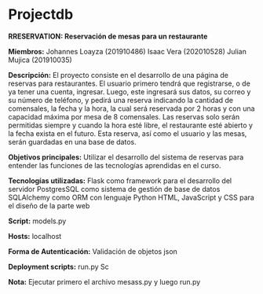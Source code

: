 # Projectdb
**RRESERVATION: Reservación de mesas para un restaurante**

**Miembros:**
Johannes Loayza (201910486)
Isaac Vera (202010528)
Julian Mujica (201910035)

**Descripción:**
El proyecto consiste en el desarrollo de una página de reservas para restaurantes. El usuario primero tendrá que registrarse, o de ya tener una cuenta, ingresar. Luego, este ingresará sus datos, su correo y su número de teléfono, y pedirá una reserva indicando la cantidad de comensales, la fecha y la hora, la cual será reservada por 2 horas y con una capacidad máxima por mesa de 8 comensales. Las reservas solo serán permitidas siempre y cuando la hora esté libre, el restaurante esté abierto y la fecha exista en el futuro. Esta reserva, así como el usuario y las mesas, serán guardadas en una base de datos.

**Objetivos principales:**
Utilizar el desarrollo del sistema de reservas para entender las funciones de las tecnologías aprendidas en el curso. 

**Tecnologías utilizadas:**
Flask como framework para el desarrollo del servidor
PostgresSQL como sistema de gestión de base de datos
SQLAlchemy como ORM con lenguaje Python 
HTML, JavaScript y CSS para el diseño de la parte web

**Script:**
models.py

**Hosts:**
localhost

**Forma de Autenticación:**
Validación de objetos json

**Deployment scripts:**
run.py
Sc

**Nota:**
Ejecutar primero el archivo  mesass.py y luego run.py
